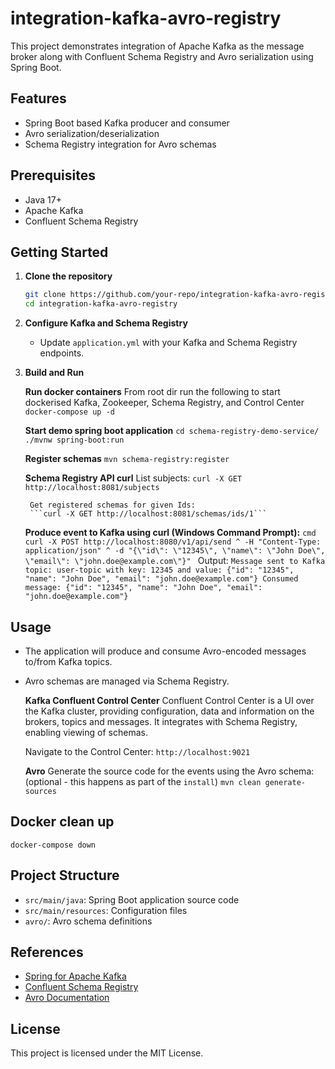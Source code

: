 # integration-kafka-avro-registry

This project demonstrates integration of Apache Kafka as the message broker along with Confluent Schema Registry and Avro serialization using Spring Boot.

## Features

- Spring Boot based Kafka producer and consumer
- Avro serialization/deserialization
- Schema Registry integration for Avro schemas

## Prerequisites

- Java 17+
- Apache Kafka
- Confluent Schema Registry

## Getting Started

1. **Clone the repository**
    ```bash
    git clone https://github.com/your-repo/integration-kafka-avro-registry.git
    cd integration-kafka-avro-registry
    ```

2. **Configure Kafka and Schema Registry**
    - Update `application.yml` with your Kafka and Schema Registry endpoints.

3. **Build and Run**
    
    **Run docker containers**
        From root dir run the following to start dockerised Kafka, Zookeeper, Schema Registry, and Control Center
        ```docker-compose up -d```
    
    **Start demo spring boot application**
        ```cd schema-registry-demo-service/
        ./mvnw spring-boot:run
        ```
    
    **Register schemas**
        ```mvn schema-registry:register```
    
    **Schema Registry API curl**
        List subjects:
        ```curl -X GET http://localhost:8081/subjects```
    
        Get registered schemas for given Ids:
        ```curl -X GET http://localhost:8081/schemas/ids/1```

    **Produce event to Kafka using curl (Windows Command Prompt):**
        ```cmd
        curl -X POST http://localhost:8080/v1/api/send ^
        -H "Content-Type: application/json" ^
        -d "{\"id\": \"12345\", \"name\": \"John Doe\", \"email\": \"john.doe@example.com\"}"
        ```
        Output:
        ```Message sent to Kafka topic: user-topic with key: 12345 and value: {"id": "12345", "name": "John Doe", "email": "john.doe@example.com"}
        Consumed message: {"id": "12345", "name": "John Doe", "email": "john.doe@example.com"}
        ```

## Usage

- The application will produce and consume Avro-encoded messages to/from Kafka topics.
- Avro schemas are managed via Schema Registry.

    **Kafka Confluent Control Center**
    Confluent Control Center is a UI over the Kafka cluster, providing configuration, data and information on the brokers, topics and messages. It integrates with Schema Registry, enabling viewing of schemas.

    Navigate to the Control Center:
    ```http://localhost:9021```

    **Avro**
    Generate the source code for the events using the Avro schema: (optional - this happens as part of the `install`)
    ```mvn clean generate-sources```

## Docker clean up

```docker-compose down```

## Project Structure

- `src/main/java`: Spring Boot application source code
- `src/main/resources`: Configuration files
- `avro/`: Avro schema definitions

## References

- [Spring for Apache Kafka](https://spring.io/projects/spring-kafka)
- [Confluent Schema Registry](https://docs.confluent.io/platform/current/schema-registry/index.html)
- [Avro Documentation](https://avro.apache.org/docs/current/)

## License

This project is licensed under the MIT License.